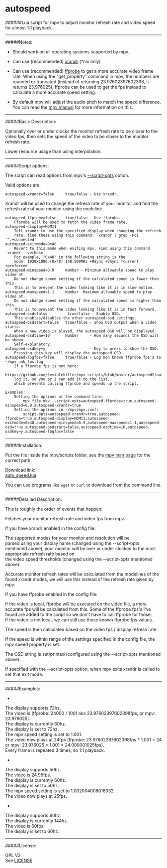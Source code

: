# autospeed

######Lua script for mpv to adjust monitor refresh rate and video speed for almost 1:1 playback.

--------------

#####Notes:

* Should work on all operating systems supported by mpv.

* Can use (recommended) [xrandr](http://www.x.org/wiki/Projects/XRandR/) (*nix only)

* Can use (recommended) [ffprobe](https://www.ffmpeg.org/download.html) to get a more accurate video frame rate. When using the "get_property" command in mpv, the numbers are rounded or truncated (instead of returning 23.97602397602398, it returns 23.976025), 
ffprobe can be used to get the fps instead to calculate a more accurate speed setting.

* By default mpv will adjust the audio pitch to match the speed difference. You can read the [mpv manual](http://mpv.io/manual/master/#options-audio-pitch-correction) for more information on this.

--------------

#####Basic Description:

Optionally over or under clocks the monitor refresh rate to be closer to the video fps, then sets
the speed of the video to be closer to the monitor refresh rate.

Lower resource usage than using interpolation.

--------------

#####Script options:

The script can read options from mpv's [--script-opts](http://mpv.io/manual/master/#options-script-opts) option.

Valid options are:

    autospeed-xrandr=false     true/false - Use xrandr.

Xrandr will be used to change the refresh rate of your monitor and find the refresh rate of your monitor using the modeline.

    autospeed-ffprobe=false    true/false - Use ffprobe.
        Ffprobe will be used to fetch the video frame rate.
    autospeed-display=HDMI1
        Tell xrandr to use the specified display when changing the refresh
        rate, find these using this command: `xrandr | grep -Poi '^.+connected'`
    autospeed-exitmode=0x48
        Revert to this mode when exiting mpv. Find using this command `xrandr --verbose`
        For example, "0x48" in the following string is the
        mode: 1920x1080 (0x48) 148.500MHz +HSync +VSync *current +preferred
    autospeed-minspeed=0.9     Number - Minimum allowable speed to play video at.
        Do not change speed setting if the calculated speed is lower than this.
        This is to prevent the video looking like it is in slow motion.
    autospeed-maxspeed=1.1     Number -Maximum allowable speed to play video at.
        Do not change speed setting if the calculated speed is higher than this.
        This is to prevent the video looking like it is in fast forward.
    autospeed-osd=false         true/false - Enable OSD.
        This enables/disables the other autospeed-osd settings.
    autospeed-osdstart=false   true/false - Show OSD output when a video starts.
        When a new video is played, the autospeed OSD will be displayed.
    autospeed-osdtime=10       Number     - How many seconds the OSD will be shown.
        Self-explanatory.
    autospeed-osdkey=y                    - Key to press to show the OSD.
        Pressing this key will display the autospeed OSD.
    autospeed-logfps=false     true/false - Log non known ffprobe fps's to ~/mpv_unk_fps.log
        If a ffprobe fps is not here:
        https://github.com/kevinlekiller/mpv_scripts/blob/master/autospeed2/auto_speed.lua#L45,
        log it, so you or I can add it to the list,
        which prevents calling ffprobe and speeds up the script.
    
    Examples:
        Setting the options at the command line:
            mpv file.mkv --script-opts=autospeed-ffprobe=true,autospeed-minspeed=0.8,autospeed-xrandr=true
        Setting the options in ~/mpv/mpv.conf:
            script-opts=autospeed-xrandr=true,autospeed-ffprobe=true,autospeed-display=HDMI1,autospeed-exitmode=0x48,autospeed-minspeed=0.9,autospeed-maxspeed=1.1,autospeed-osd=true,autospeed-osdstart=false,autospeed-osdtime=10,autospeed-osdkey=y,autospeed-logfps=false

--------------

#####Installation:

Put the file inside the mpv/scripts folder, see the [mpv man page](https://github.com/mpv-player/mpv/blob/master/DOCS/man/mpv.rst#files) for the correct path.


Download link:  
[auto_speed.lua](https://raw.githubusercontent.com/kevinlekiller/mpv_scripts/master/autospeed2/auto_speed.lua)  

You can use programs like `wget` or `curl` to download from the command line.

--------------

#####Detailed Description:

This is roughly the order of events that happen:

Fetches your monitor refresh rate and video fps from mpv.

If you have xrandr enabled in the config file:

The supported modes for your monitor and resolution will be  
parsed using your display name (changed using the --script-opts mentioned above), your monitor will be over or under clocked to the most appropriate refresh rate based on  
the video speed thresholds (changed using the --script-opts mentioned above).

Accurate monitor refresh rates will be calculated from the modelines of the found xrandr modes, we
will use this instead of the refresh rate given by mpv.

If you have ffprobe enabled in the config file:

If the video is local, ffprobe will be executed on the video file, a more accurate fps will 
be calculated from this. Some of the ffprobe fps's I've found are added to the script so we
don't have to call ffprobe for those.  
If the video is not local, we can still use those known ffprobe fps values.

The speed is then calculated based on the video fps / display refresh rate.

If the speed is within range of the settings specified in the config file, the mpv speed property is set.

The OSD string is set/printed (configured using the --script-opts mentioned above).

If specified with the --script-opts option, when mpv exits xrandr is called to set that exit mode.

--------------

#####Examples:

* >
The display supports 72hz.  
The video is (ffprobe: 24000 / 1001 aka 23.97602397602398fps, or mpv: 23.976025).  
The display is currently 60hz.  
The display is set to 72hz.  
The mpv speed setting is set to 1.001.  
The video now plays at 24fps (ffprobe: 23.97602397602398fps * 1.001 = 24 or mpv: 23.976025 * 1.001 = 24.000001025fps).  
Every frame is repeated 3 times, so 1:1 playback.

* >  
The display supports 50hz.  
The video is 24.95fps.  
The display is currently 60hz.  
The display is set to 50hz.  
The mpv speed setting is set to 1.002004008016032.  
The video now plays at 25fps.  

* >  
The display supports 60hz.  
The display is currently 144hz.  
The video is 60fps.  
The display is set to 60hz.

--------------

#####License:

GPL V2  
See [LICENSE](https://github.com/kevinlekiller/mpv_scripts/blob/master/LICENSE)

